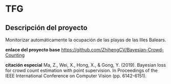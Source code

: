 # TFG

## Descripción del proyecto
Monitorizar automáticamente la ocupación de las playas de las Illes Balears.

**enlace del proyecto base** https://github.com/ZhihengCV/Bayesian-Crowd-Counting

**citación especial** Ma, Z., Wei, X., Hong, X., & Gong, Y. (2019). Bayesian loss for crowd count estimation with point supervision. In Proceedings of the IEEE International Conference on Computer Vision (pp. 6142-6151).


